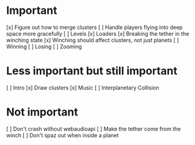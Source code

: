 Important
=========

[x] Figure out how to merge clusters
[ ] Handle players flying into deep space more gracefully
[ ] Levels
[x] Loaders
[x] Breaking the tether in the winching state
[x] Winching should affect clusters, not just planets
[ ] Winning
[ ] Losing
[ ] Zooming

Less important but still important
==================================

[ ] Intro
[x] Draw clusters
[x] Music
[ ] Interplanetary Collision

Not important
=============

[ ] Don't crash without webaudioapi
[ ] Make the tether come from the winch
[ ] Don't spaz out when inside a planet
